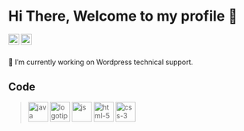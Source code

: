 <h1 > Hi There, Welcome to my profile 👋 </h1>

<a href="https://twitter.com/Velheris">
  <img align="left" alt="Isai Velasco | Twitter" width="22px" src="https://raw.githubusercontent.com/peterthehan/peterthehan/master/assets/twitter.svg" />
</a>
<a href="https://www.linkedin.com/in/isaivelasco/">
  <img align="left" alt="Isai's LinkedIN" width="22px" src="https://raw.githubusercontent.com/peterthehan/peterthehan/master/assets/linkedin.svg" />
</a>

<br/> <br/>

🔭 I’m currently working on Wordpress technical support.

## Code
> <img src="https://i.postimg.cc/dQrRK0Lk/java.png" alt="java" width=40px;/>
> <img src="https://i.postimg.cc/W4xZBRVw/c.png" alt="logotipo-de-c" width=40px;/>
> <img src="https://i.postimg.cc/Nft6GwHN/js.png" alt="js" width=40px;/>
> <img src="https://i.postimg.cc/2yQnd0PF/html-5.png" alt="html-5" width=40px;/>
> <img src="https://i.postimg.cc/GmqJSS9X/css-3.png" alt="css-3" width=40px;/>
<!--
**IsaiVelasco/IsaiVelasco** is a ✨ _special_ ✨ repository because its `README.md` (this file) appears on your GitHub profile.

Here are some ideas to get you started:

- 🔭 I’m currently working on ...
- 🌱 I’m currently learning ...
- 👯 I’m looking to collaborate on ...
- 🤔 I’m looking for help with ...
- 💬 Ask me about ...
- 📫 How to reach me: ...
- 😄 Pronouns: ...
- ⚡ Fun fact: ...
-->
